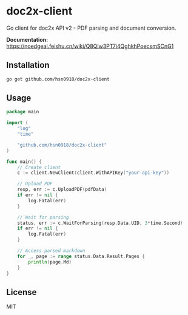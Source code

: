 # doc2x-client

Go client for doc2x API v2 - PDF parsing and document conversion.

**Documentation:** https://noedgeai.feishu.cn/wiki/Q8QIw3PT7i4QghkhPoecsmSCnG1

## Installation

```bash
go get github.com/hsn0918/doc2x-client
```

## Usage

```go
package main

import (
    "log"
    "time"

    "github.com/hsn0918/doc2x-client"
)

func main() {
    // Create client
    c := client.NewClient(client.WithAPIKey("your-api-key"))

    // Upload PDF
    resp, err := c.UploadPDF(pdfData)
    if err != nil {
        log.Fatal(err)
    }

    // Wait for parsing
    status, err := c.WaitForParsing(resp.Data.UID, 3*time.Second)
    if err != nil {
        log.Fatal(err)
    }

    // Access parsed markdown
    for _, page := range status.Data.Result.Pages {
        println(page.Md)
    }
}
```

## License

MIT